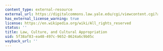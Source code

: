 ```yaml
---
content_type: external-resource
external_url: https://digitalcommons.law.yale.edu/cgi/viewcontent.cgi?article=1202&context=yjlh
has_external_license_warning: true
license: https://en.wikipedia.org/wiki/All_rights_reserved
status: ''
title: Law, Culture, and Cultural Appropriation
uid: 5f38af83-ea48-497c-9652-8624a6c9b05c
wayback_url: ''
---
```

